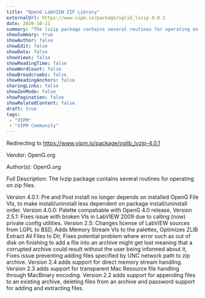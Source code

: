 ```yaml
---
title: "OpenG LabVIEW ZIP Library"
externalUrl: https://www.vipm.io/package/oglib_lvzip-4.0.1
date: 2020-10-21
summary: "The lvzip package contains several routines for operating on zip files."
showSummary: true
showAuthor: false
showEdit: false
showData: false
showViews: false
showReadingTime: false
showWordCount: false
showBreadcrumbs: false
showHeadingAnchors: false
sharingLinks: false
showZenMode: false
showPagination: false
showRelatedContent: false
draft: true
tags:
 - "VIPM"
 - "VIPM Community"
---
```


Redirecting to https://www.vipm.io/package/oglib_lvzip-4.0.1

Vendor: OpenG.org

Author(s): OpenG.org
 
Full Description:
The lvzip package contains several routines for operating on zip files.

Version 4.0.1: Pre and Post install no longer depends on installed OpenG File VIs, to make install/uninstall less dependent on package install/uninstall order.
Version 4.0.0: Palette compatiable with OpenG 4.0 release. 
Version 2.5.1: Fixes issue with broken VIs in LabVIEW 2009 due to calling (now) private config utilities.
Version 2.5: Changes license of LabVIEW sources from LGPL to BSD, Adds Memory Stream VIs to the palettes, Optimizes ZLIB Extract All Files to Dir, Fixes potential problem where error such as out of disk on finishing to add a file into an archive might get lost meaning that a corrupted archive could result without the user being informed about it, Fixes issue preventing adding files specified by UNC network path to zip archive.
Version 2.4 adds support for direct memory stream handling.
Version 2.3 adds support for transparent Mac Resource file handling through MacBinary encoding.
Version 2.2 adds support for appending files to an existing archive, deleting files from an archive and password support for adding and extracting files.